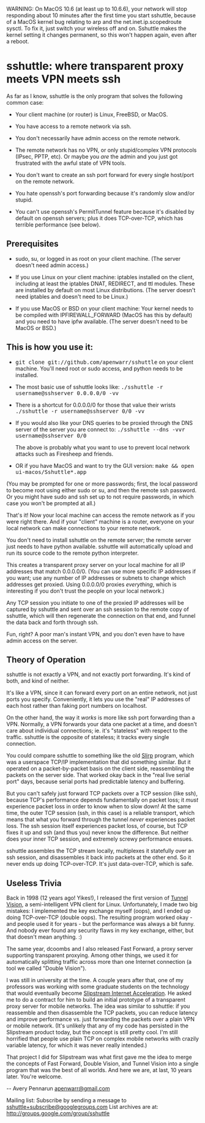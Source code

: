 WARNING:
On MacOS 10.6 (at least up to 10.6.6), your network will
stop responding about 10 minutes after the first time you
start sshuttle, because of a MacOS kernel bug relating to
arp and the net.inet.ip.scopedroute sysctl.  To fix it,
just switch your wireless off and on. Sshuttle makes the
kernel setting it changes permanent, so this won't happen
again, even after a reboot.


sshuttle: where transparent proxy meets VPN meets ssh
=====================================================

As far as I know, sshuttle is the only program that solves the following
common case:

 - Your client machine (or router) is Linux, FreeBSD, or MacOS.

 - You have access to a remote network via ssh.

 - You don't necessarily have admin access on the remote network.

 - The remote network has no VPN, or only stupid/complex VPN
    protocols (IPsec, PPTP, etc). Or maybe you <i>are</i> the
    admin and you just got frustrated with the awful state of
    VPN tools.

 - You don't want to create an ssh port forward for every
    single host/port on the remote network.

 - You hate openssh's port forwarding because it's randomly
    slow and/or stupid.
 
 - You can't use openssh's PermitTunnel feature because
    it's disabled by default on openssh servers; plus it does
    TCP-over-TCP, which has terrible performance (see below).
    

Prerequisites
-------------

 - sudo, su, or logged in as root on your client machine.
   (The server doesn't need admin access.)
   
 - If you use Linux on your client machine:
   iptables installed on the client, including at
   least the iptables DNAT, REDIRECT, and ttl modules. 
   These are installed by default on most Linux distributions. 
   (The server doesn't need iptables and doesn't need to be
   Linux.)
   
 - If you use MacOS or BSD on your client machine:
   Your kernel needs to be compiled with IPFIREWALL_FORWARD
   (MacOS has this by default) and you need to have ipfw
   available. (The server doesn't need to be MacOS or BSD.)


This is how you use it:
-----------------------

 - <tt>git clone git://github.com/apenwarr/sshuttle</tt>
    on your client machine. You'll need root or sudo
    access, and python needs to be installed.

 - The most basic use of sshuttle looks like:
  <tt>./sshuttle -r username@sshserver 0.0.0.0/0 -vv</tt>

 - There is a shortcut for 0.0.0.0/0 for those that value
   their wrists
   <tt>./sshuttle -r username@sshserver 0/0 -vv</tt>

 - If you would also like your DNS queries to be proxied
   through the DNS server of the server you are connect to:
   <tt>./sshuttle --dns -vvr username@sshserver 0/0</tt>

   The above is probably what you want to use to prevent
   local network attacks such as Firesheep and friends.

 - OR if you have MacOS and want to try the GUI version:
   <tt>make && open ui-macos/Sshuttle*.app</tt>

(You may be prompted for one or more passwords; first, the
local password to become root using either sudo or su, and
then the remote ssh password.  Or you might have sudo and ssh set
up to not require passwords, in which case you won't be
prompted at all.)

That's it!  Now your local machine can access the remote network as if you
were right there.  And if your "client" machine is a router, everyone on
your local network can make connections to your remote network.

You don't need to install sshuttle on the remote server;
the remote server just needs to have python available. 
sshuttle will automatically upload and run its source code
to the remote python interpreter.

This creates a transparent proxy server on your local machine for all IP
addresses that match 0.0.0.0/0.  (You can use more specific IP addresses if
you want; use any number of IP addresses or subnets to change which
addresses get proxied.  Using 0.0.0.0/0 proxies <i>everything</i>, which is
interesting if you don't trust the people on your local network.)

Any TCP session you initiate to one of the proxied IP addresses will be
captured by sshuttle and sent over an ssh session to the remote copy of
sshuttle, which will then regenerate the connection on that end, and funnel
the data back and forth through ssh.

Fun, right?  A poor man's instant VPN, and you don't even have to have
admin access on the server.


Theory of Operation
-------------------

sshuttle is not exactly a VPN, and not exactly port forwarding.  It's kind
of both, and kind of neither.

It's like a VPN, since it can forward every port on an entire network, not
just ports you specify.  Conveniently, it lets you use the "real" IP
addresses of each host rather than faking port numbers on localhost.

On the other hand, the way it *works* is more like ssh port forwarding than
a VPN.  Normally, a VPN forwards your data one packet at a time, and
doesn't care about individual connections; ie. it's "stateless" with respect
to the traffic.  sshuttle is the opposite of stateless; it tracks every
single connection.

You could compare sshuttle to something like the old <a
href="http://en.wikipedia.org/wiki/Slirp">Slirp</a> program, which was a
userspace TCP/IP implementation that did something similar.  But it
operated on a packet-by-packet basis on the client side, reassembling the
packets on the server side.  That worked okay back in the "real live serial
port" days, because serial ports had predictable latency and buffering.

But you can't safely just forward TCP packets over a TCP session (like ssh),
because TCP's performance depends fundamentally on packet loss; it
<i>must</i> experience packet loss in order to know when to slow down!  At
the same time, the outer TCP session (ssh, in this case) is a reliable
transport, which means that what you forward through the tunnel <i>never</i>
experiences packet loss.  The ssh session itself experiences packet loss, of
course, but TCP fixes it up and ssh (and thus you) never know the
difference.  But neither does your inner TCP session, and extremely screwy
performance ensues.

sshuttle assembles the TCP stream locally, multiplexes it statefully over
an ssh session, and disassembles it back into packets at the other end.  So
it never ends up doing TCP-over-TCP.  It's just data-over-TCP, which is
safe.


Useless Trivia
--------------

Back in 1998 (12 years ago!  Yikes!), I released the first version of <a
href="http://alumnit.ca/wiki/?TunnelVisionReadMe">Tunnel Vision</a>, a
semi-intelligent VPN client for Linux.  Unfortunately, I made two big mistakes: 
I implemented the key exchange myself (oops), and I ended up doing
TCP-over-TCP (double oops).  The resulting program worked okay - and people
used it for years - but the performance was always a bit funny.  And nobody
ever found any security flaws in my key exchange, either, but that doesn't
mean anything. :)

The same year, dcoombs and I also released Fast Forward, a proxy server
supporting transparent proxying.  Among other things, we used it for
automatically splitting traffic across more than one Internet connection (a
tool we called "Double Vision").

I was still in university at the time.  A couple years after that, one of my
professors was working with some graduate students on the technology that
would eventually become <a href="http://www.slipstream.com/">Slipstream
Internet Acceleration</a>.  He asked me to do a contract for him to build an
initial prototype of a transparent proxy server for mobile networks.  The
idea was similar to sshuttle: if you reassemble and then disassemble the TCP
packets, you can reduce latency and improve performance vs.  just forwarding
the packets over a plain VPN or mobile network.  (It's unlikely that any of
my code has persisted in the Slipstream product today, but the concept is
still pretty cool.  I'm still horrified that people use plain TCP on
complex mobile networks with crazily variable latency, for which it was
never really intended.)

That project I did for Slipstream was what first gave me the idea to merge
the concepts of Fast Forward, Double Vision, and Tunnel Vision into a single
program that was the best of all worlds.  And here we are, at last, 10 years
later.  You're welcome.

--
Avery Pennarun <apenwarr@gmail.com>

Mailing list:
   Subscribe by sending a message to <sshuttle+subscribe@googlegroups.com>
   List archives are at: http://groups.google.com/group/sshuttle
